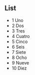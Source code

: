 ## List
 
- 1 Uno
- 2 Dos
- 3 Tres
- 4 Cuatro
- 5 Cinco
- 6 Seis
- 7 Siete
- 8 Ocho
- 9 Nueve
- 10 Diez

